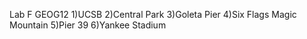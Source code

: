 Lab F GEOG12
1)UCSB
2)Central Park
3)Goleta Pier
4)Six Flags Magic Mountain
5)Pier 39
6)Yankee Stadium
